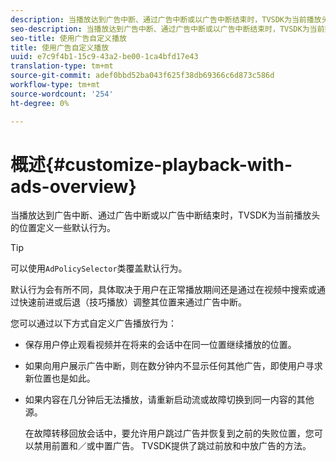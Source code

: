 ```yaml
---
description: 当播放达到广告中断、通过广告中断或以广告中断结束时，TVSDK为当前播放头的位置定义一些默认行为。
seo-description: 当播放达到广告中断、通过广告中断或以广告中断结束时，TVSDK为当前播放头的位置定义一些默认行为。
seo-title: 使用广告自定义播放
title: 使用广告自定义播放
uuid: e7c9f4b1-15c9-43a2-be00-1ca4bfd17e43
translation-type: tm+mt
source-git-commit: adef0bbd52ba043f625f38db69366c6d873c586d
workflow-type: tm+mt
source-wordcount: '254'
ht-degree: 0%

---
```



# 概述{#customize-playback-with-ads-overview}

当播放达到广告中断、通过广告中断或以广告中断结束时，TVSDK为当前播放头的位置定义一些默认行为。

>[!TIP]
>
>可以使用`AdPolicySelector`类覆盖默认行为。

默认行为会有所不同，具体取决于用户在正常播放期间还是通过在视频中搜索或通过快速前进或后退（技巧播放）调整其位置来通过广告中断。

您可以通过以下方式自定义广告播放行为：

* 保存用户停止观看视频并在将来的会话中在同一位置继续播放的位置。
* 如果向用户展示广告中断，则在数分钟内不显示任何其他广告，即使用户寻求新位置也是如此。
* 如果内容在几分钟后无法播放，请重新启动流或故障切换到同一内容的其他源。

   在故障转移回放会话中，要允许用户跳过广告并恢复到之前的失败位置，您可以禁用前置和／或中置广告。 TVSDK提供了跳过前放和中放广告的方法。